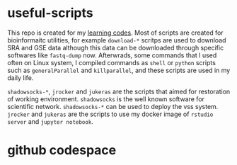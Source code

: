 # useful-scripts


This repo is created for my [learning codes](https://github.com/chunjie-sam-liu/learning-codes). Most of scripts are created for bioinformaitc utilities, for example `download-*` scritps are used to download SRA and GSE data although this data can be downloaded through specific softwares like `fastq-dump` now. Afterwrads, some commands that I used often on Linux system, I compiled commands as `shell` or `python` scripts such as `generalParallel` and `killparallel`, and these scripts are used in my daily life.

`shadowsocks-*`, `jrocker` and `jukeras` are the scripts that aimed for restoration of working environment. `shadowsocks` is the well known software for scientific network. `shadowsocks-*` can be used to deploy the vss system. `jrocker` and `jukeras` are the scripts to use my docker image of `rstudio server` and `jupyter notebook`.


# github codespace